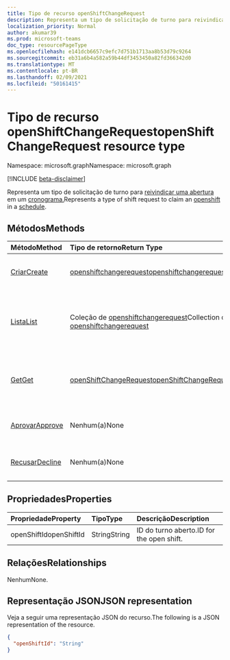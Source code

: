 ```yaml
---
title: Tipo de recurso openShiftChangeRequest
description: Representa um tipo de solicitação de turno para reivindicar um turno aberto em um cronograma.
localization_priority: Normal
author: akumar39
ms.prod: microsoft-teams
doc_type: resourcePageType
ms.openlocfilehash: e141dcb6657c9efc7d751b1713aa8b53d79c9264
ms.sourcegitcommit: eb31a6b4a582a59b44df3453450a82fd366342d0
ms.translationtype: MT
ms.contentlocale: pt-BR
ms.lasthandoff: 02/09/2021
ms.locfileid: "50161415"
---
```

# <a name="openshiftchangerequest-resource-type"></a><span data-ttu-id="2ac23-103">Tipo de recurso openShiftChangeRequest</span><span class="sxs-lookup"><span data-stu-id="2ac23-103">openShiftChangeRequest resource type</span></span>

<span data-ttu-id="2ac23-104">Namespace: microsoft.graph</span><span class="sxs-lookup"><span data-stu-id="2ac23-104">Namespace: microsoft.graph</span></span>

[!INCLUDE [beta-disclaimer](../../includes/beta-disclaimer.md)]

<span data-ttu-id="2ac23-105">Representa um tipo de solicitação de turno para [reivindicar uma abertura](../resources/openshift.md) em um [cronograma.](../resources/schedule.md)</span><span class="sxs-lookup"><span data-stu-id="2ac23-105">Represents a type of shift request to claim an [openshift](../resources/openshift.md) in a [schedule](../resources/schedule.md).</span></span>

## <a name="methods"></a><span data-ttu-id="2ac23-106">Métodos</span><span class="sxs-lookup"><span data-stu-id="2ac23-106">Methods</span></span>

| <span data-ttu-id="2ac23-107">Método</span><span class="sxs-lookup"><span data-stu-id="2ac23-107">Method</span></span>       | <span data-ttu-id="2ac23-108">Tipo de retorno</span><span class="sxs-lookup"><span data-stu-id="2ac23-108">Return Type</span></span> | <span data-ttu-id="2ac23-109">Descrição</span><span class="sxs-lookup"><span data-stu-id="2ac23-109">Description</span></span> |
|:-------------|:------------|:------------|
| [<span data-ttu-id="2ac23-110">Criar</span><span class="sxs-lookup"><span data-stu-id="2ac23-110">Create</span></span>](../api/openshiftchangerequest-post.md) | [<span data-ttu-id="2ac23-111">openshiftchangerequest</span><span class="sxs-lookup"><span data-stu-id="2ac23-111">openshiftchangerequest</span></span>](openshiftchangerequest.md) | <span data-ttu-id="2ac23-112">Crie uma instância de um objeto openshiftchangerequest.</span><span class="sxs-lookup"><span data-stu-id="2ac23-112">Create an instance of an openshiftchangerequest object.</span></span> |
| [<span data-ttu-id="2ac23-113">Lista</span><span class="sxs-lookup"><span data-stu-id="2ac23-113">List</span></span>](../api/openshiftchangerequest-list.md) | <span data-ttu-id="2ac23-114">Coleção de [openshiftchangerequest](openshiftchangerequest.md)</span><span class="sxs-lookup"><span data-stu-id="2ac23-114">Collection of [openshiftchangerequest](openshiftchangerequest.md)</span></span> | <span data-ttu-id="2ac23-115">Listar as propriedades e os relacionamentos dos **objetos openShiftChangeRequest** em uma equipe.</span><span class="sxs-lookup"><span data-stu-id="2ac23-115">List the properties and relationships of **openShiftChangeRequest** objects in a team.</span></span> |
| [<span data-ttu-id="2ac23-116">Get</span><span class="sxs-lookup"><span data-stu-id="2ac23-116">Get</span></span>](../api/openshiftchangerequest-get.md) | [<span data-ttu-id="2ac23-117">openShiftChangeRequest</span><span class="sxs-lookup"><span data-stu-id="2ac23-117">openShiftChangeRequest</span></span>](openshiftchangerequest.md) | <span data-ttu-id="2ac23-118">Leia as propriedades e os relacionamentos de um **objeto openShiftChangeRequest.**</span><span class="sxs-lookup"><span data-stu-id="2ac23-118">Read the properties and relationships of an **openShiftChangeRequest** object.</span></span> |
|[<span data-ttu-id="2ac23-119">Aprovar</span><span class="sxs-lookup"><span data-stu-id="2ac23-119">Approve</span></span>](../api/openshiftchangerequest-approve.md)|<span data-ttu-id="2ac23-120">Nenhum(a)</span><span class="sxs-lookup"><span data-stu-id="2ac23-120">None</span></span>|<span data-ttu-id="2ac23-121">Aprovar uma solicitação de alteração de turno aberto.</span><span class="sxs-lookup"><span data-stu-id="2ac23-121">Approve an open shift change request.</span></span>|
|[<span data-ttu-id="2ac23-122">Recusar</span><span class="sxs-lookup"><span data-stu-id="2ac23-122">Decline</span></span>](../api/openshiftchangerequest-decline.md)|<span data-ttu-id="2ac23-123">Nenhum(a)</span><span class="sxs-lookup"><span data-stu-id="2ac23-123">None</span></span>| <span data-ttu-id="2ac23-124">Recusar uma solicitação de alteração de turno aberto.</span><span class="sxs-lookup"><span data-stu-id="2ac23-124">Decline an open shift change request.</span></span>|

## <a name="properties"></a><span data-ttu-id="2ac23-125">Propriedades</span><span class="sxs-lookup"><span data-stu-id="2ac23-125">Properties</span></span>

| <span data-ttu-id="2ac23-126">Propriedade</span><span class="sxs-lookup"><span data-stu-id="2ac23-126">Property</span></span>     | <span data-ttu-id="2ac23-127">Tipo</span><span class="sxs-lookup"><span data-stu-id="2ac23-127">Type</span></span>        | <span data-ttu-id="2ac23-128">Descrição</span><span class="sxs-lookup"><span data-stu-id="2ac23-128">Description</span></span> |
|:-------------|:------------|:------------|
|<span data-ttu-id="2ac23-129">openShiftId</span><span class="sxs-lookup"><span data-stu-id="2ac23-129">openShiftId</span></span>|<span data-ttu-id="2ac23-130">String</span><span class="sxs-lookup"><span data-stu-id="2ac23-130">String</span></span>| <span data-ttu-id="2ac23-131">ID do turno aberto.</span><span class="sxs-lookup"><span data-stu-id="2ac23-131">ID for the open shift.</span></span>|

## <a name="relationships"></a><span data-ttu-id="2ac23-132">Relações</span><span class="sxs-lookup"><span data-stu-id="2ac23-132">Relationships</span></span>

<span data-ttu-id="2ac23-133">Nenhum</span><span class="sxs-lookup"><span data-stu-id="2ac23-133">None.</span></span>

## <a name="json-representation"></a><span data-ttu-id="2ac23-134">Representação JSON</span><span class="sxs-lookup"><span data-stu-id="2ac23-134">JSON representation</span></span>

<span data-ttu-id="2ac23-135">Veja a seguir uma representação JSON do recurso.</span><span class="sxs-lookup"><span data-stu-id="2ac23-135">The following is a JSON representation of the resource.</span></span>

<!-- {
  "blockType": "resource",
  "optionalProperties": [

  ],
  "@odata.type": "microsoft.graph.openShiftChangeRequest"
}-->

```json
{
  "openShiftId": "String"
}
```

<!-- uuid: 16cd6b66-4b1a-43a1-adaf-3a886856ed98
2019-02-04 14:57:30 UTC -->
<!-- {
  "type": "#page.annotation",
  "description": "openShiftChangeRequest resource",
  "keywords": "",
  "section": "documentation",
  "tocPath": ""
}-->


